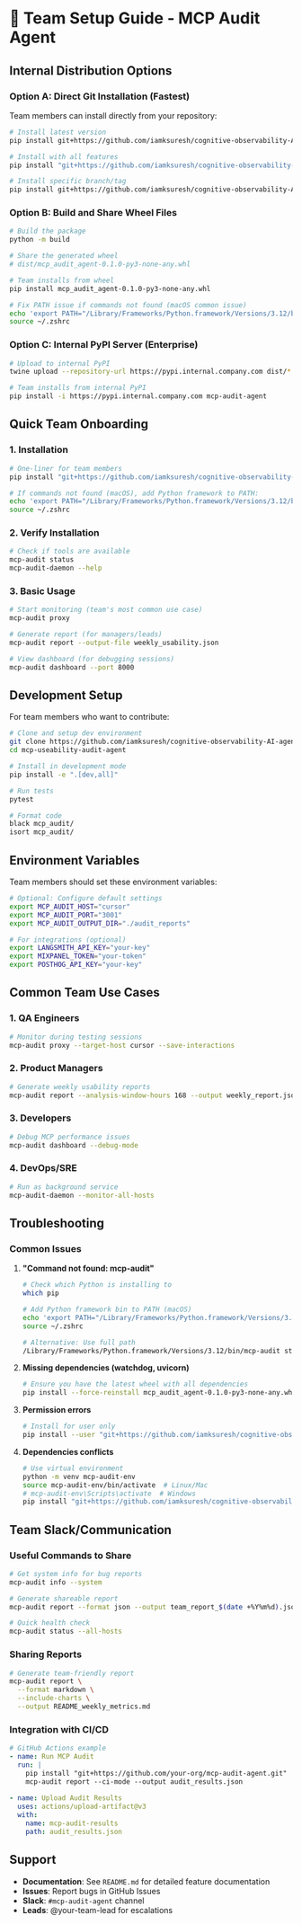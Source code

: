 # 🚀 Team Setup Guide - MCP Audit Agent

## Internal Distribution Options

### Option A: Direct Git Installation (Fastest)

Team members can install directly from your repository:

```bash
# Install latest version
pip install git+https://github.com/iamksuresh/cognitive-observability-AI-agent-for-mcp.git

# Install with all features
pip install "git+https://github.com/iamksuresh/cognitive-observability-AI-agent-for-mcp.git[all]"

# Install specific branch/tag
pip install git+https://github.com/iamksuresh/cognitive-observability-AI-agent-for-mcp.git@main
```

### Option B: Build and Share Wheel Files

```bash
# Build the package
python -m build

# Share the generated wheel
# dist/mcp_audit_agent-0.1.0-py3-none-any.whl

# Team installs from wheel
pip install mcp_audit_agent-0.1.0-py3-none-any.whl

# Fix PATH issue if commands not found (macOS common issue)
echo 'export PATH="/Library/Frameworks/Python.framework/Versions/3.12/bin:$PATH"' >> ~/.zshrc
source ~/.zshrc
```

### Option C: Internal PyPI Server (Enterprise)

```bash
# Upload to internal PyPI
twine upload --repository-url https://pypi.internal.company.com dist/*

# Team installs from internal PyPI
pip install -i https://pypi.internal.company.com mcp-audit-agent
```

## Quick Team Onboarding

### 1. Installation

```bash
# One-liner for team members
pip install "git+https://github.com/iamksuresh/cognitive-observability-AI-agent-for-mcp.git[all]"

# If commands not found (macOS), add Python framework to PATH:
echo 'export PATH="/Library/Frameworks/Python.framework/Versions/3.12/bin:$PATH"' >> ~/.zshrc
source ~/.zshrc
```

### 2. Verify Installation

```bash
# Check if tools are available
mcp-audit status
mcp-audit-daemon --help
```

### 3. Basic Usage

```bash
# Start monitoring (team's most common use case)
mcp-audit proxy

# Generate report (for managers/leads)  
mcp-audit report --output-file weekly_usability.json

# View dashboard (for debugging sessions)
mcp-audit dashboard --port 8000
```

## Development Setup

For team members who want to contribute:

```bash
# Clone and setup dev environment
git clone https://github.com/iamksuresh/cognitive-observability-AI-agent-for-mcp.git
cd mcp-useability-audit-agent

# Install in development mode
pip install -e ".[dev,all]"

# Run tests
pytest

# Format code
black mcp_audit/
isort mcp_audit/
```

## Environment Variables

Team members should set these environment variables:

```bash
# Optional: Configure default settings
export MCP_AUDIT_HOST="cursor"
export MCP_AUDIT_PORT="3001"
export MCP_AUDIT_OUTPUT_DIR="./audit_reports"

# For integrations (optional)
export LANGSMITH_API_KEY="your-key"
export MIXPANEL_TOKEN="your-token"
export POSTHOG_API_KEY="your-key"
```

## Common Team Use Cases

### 1. QA Engineers
```bash
# Monitor during testing sessions
mcp-audit proxy --target-host cursor --save-interactions
```

### 2. Product Managers
```bash
# Generate weekly usability reports
mcp-audit report --analysis-window-hours 168 --output weekly_report.json
```

### 3. Developers
```bash
# Debug MCP performance issues
mcp-audit dashboard --debug-mode
```

### 4. DevOps/SRE
```bash
# Run as background service
mcp-audit-daemon --monitor-all-hosts
```

## Troubleshooting

### Common Issues

1. **"Command not found: mcp-audit"**
   ```bash
   # Check which Python is installing to
   which pip
   
   # Add Python framework bin to PATH (macOS)
   echo 'export PATH="/Library/Frameworks/Python.framework/Versions/3.12/bin:$PATH"' >> ~/.zshrc
   source ~/.zshrc
   
   # Alternative: Use full path
   /Library/Frameworks/Python.framework/Versions/3.12/bin/mcp-audit status
   ```

2. **Missing dependencies (watchdog, uvicorn)**
   ```bash
   # Ensure you have the latest wheel with all dependencies
   pip install --force-reinstall mcp_audit_agent-0.1.0-py3-none-any.whl
   ```

3. **Permission errors**
   ```bash
   # Install for user only
   pip install --user "git+https://github.com/iamksuresh/cognitive-observability-AI-agent-for-mcp.git"
   ```

4. **Dependencies conflicts**
   ```bash
   # Use virtual environment
   python -m venv mcp-audit-env
   source mcp-audit-env/bin/activate  # Linux/Mac
   # mcp-audit-env\Scripts\activate  # Windows
   pip install "git+https://github.com/iamksuresh/cognitive-observability-AI-agent-for-mcp.git[all]"
   ```

## Team Slack/Communication

### Useful Commands to Share

```bash
# Get system info for bug reports
mcp-audit info --system

# Generate shareable report
mcp-audit report --format json --output team_report_$(date +%Y%m%d).json

# Quick health check
mcp-audit status --all-hosts
```

### Sharing Reports

```bash
# Generate team-friendly report
mcp-audit report \
  --format markdown \
  --include-charts \
  --output README_weekly_metrics.md
```

### Integration with CI/CD

```yaml
# GitHub Actions example
- name: Run MCP Audit
  run: |
    pip install "git+https://github.com/your-org/mcp-audit-agent.git"
    mcp-audit report --ci-mode --output audit_results.json
    
- name: Upload Audit Results
  uses: actions/upload-artifact@v3
  with:
    name: mcp-audit-results
    path: audit_results.json
```

## Support

- **Documentation**: See `README.md` for detailed feature documentation
- **Issues**: Report bugs in GitHub Issues
- **Slack**: `#mcp-audit-agent` channel
- **Leads**: @your-team-lead for escalations 